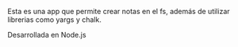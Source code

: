 Esta es una app que permite crear notas en el fs, además de utilizar librerias como yargs y chalk.

Desarrollada en Node.js